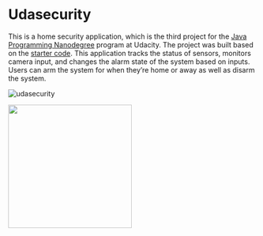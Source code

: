 # Udasecurity

This is a home security application, which is the third project for the [Java Programming Nanodegree](https://www.udacity.com/course/java-programming-nanodegree--nd079) program at Udacity. The project was built based on the [starter code](https://github.com/udacity/cd0384-java-application-deployment-projectstarter). This application tracks the status of sensors, monitors camera input, and changes the alarm state of the system based on inputs. Users can arm the system for when they’re home or away as well as disarm the system.

![udasecurity](https://user-images.githubusercontent.com/18309505/162798175-c4fe922a-4bf7-425b-8b7b-13dea1b5d7bc.gif)

<img src="/screenshot/udasecurity.gif" width="250" height="250"/>
